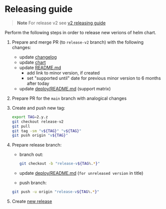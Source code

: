 # Releasing guide

> **Note** For release v2 see [v2 releasing guide][release_v2]

Perform the following steps in order to release new verions of helm chart.

1. Prepare and merge PR (to `release-v2` branch) with the following changes:

   - update [changelog][changelog]
   - update [chart][chart]
   - update [README.md][documentation]
     - add link to minor version, if created
     - set "supported until" date for previous minor version to 6 months after today
   - update [deploy/README.md][deploy_matrix] (support matrix)

1. Prepare PR for the `main` branch with analogical changes

1. Create and push new tag:

   ```bash
   export TAG=2.y.z
   git checkout release-v2
   git pull
   git tag -sm "v${TAG}" "v${TAG}"
   git push origin "v${TAG}"
   ```

1. Prepare release branch:

   - branch out:

     ```bash
     git checkout -b "release-v${TAG%.*}"
     ```

   - update [deploy/README.md][deploy_title] (`for unreleased version` in title)
   - push branch:

   ```bash
   git push -u origin "release-v${TAG%.*}"
   ```

1. Create [new release][releases]

[deploy_title]: ../README.md#deployment-guide-for-unreleased-version
[deploy_matrix]: ../README.md#support-matrix
[changelog]: ../../CHANGELOG.md#unreleased
[chart]: ../helm/sumologic/Chart.yaml
[releases]: https://github.com/SumoLogic/sumologic-kubernetes-collection/releases
[documentation]: ../../README.md#documentation
[release_v2]: https://github.com/SumoLogic/sumologic-kubernetes-collection/blob/release-v2/deploy/docs/release.md
